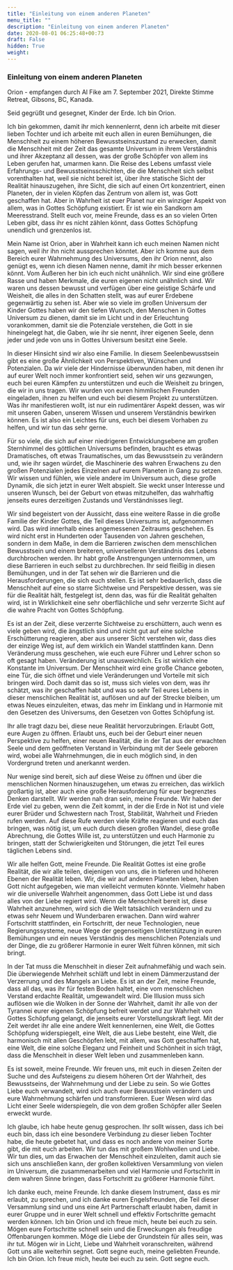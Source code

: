 ```yaml
---
title: "Einleitung von einem anderen Planeten"
menu_title: ""
description: "Einleitung von einem anderen Planeten"
date: 2020-08-01 06:25:48+00:73
draft: False
hidden: True
weight:
---
```

### Einleitung von einem anderen Planeten

Orion - empfangen durch Al Fike am 7. September 2021, Direkte Stimme Retreat, Gibsons, BC, Kanada.

Seid gegrüßt und gesegnet, Kinder der Erde. Ich bin Orion.

Ich bin gekommen, damit ihr mich kennenlernt, denn ich arbeite mit dieser lieben Tochter und ich arbeite mit euch allen in euren Bemühungen, die Menschheit zu einem höheren Bewusstseinszustand zu erwecken, damit die Menschheit mit der Zeit das gesamte Universum in ihrem Verständnis und ihrer Akzeptanz all dessen, was der große Schöpfer von allem ins Leben gerufen hat, umarmen kann. Die Reise des Lebens umfasst viele Erfahrungs- und Bewusstseinsschichten, die die Menschheit sich selbst vorenthalten hat, weil sie nicht bereit ist, über ihre statische Sicht der Realität hinauszugehen, ihre Sicht, die sich auf einen Ort konzentriert, einen Planeten, der in vielen Köpfen das Zentrum von allem ist, was Gott geschaffen hat. Aber in Wahrheit ist euer Planet nur ein winziger Aspekt von allem, was in Gottes Schöpfung existiert. Er ist wie ein Sandkorn am Meeresstrand. Stellt euch vor, meine Freunde, dass es an so vielen Orten Leben gibt, dass ihr es nicht zählen könnt, dass Gottes Schöpfung unendlich und grenzenlos ist.

Mein Name ist Orion, aber in Wahrheit kann ich euch meinen Namen nicht sagen, weil ihr ihn nicht aussprechen könntet. Aber ich komme aus dem Bereich eurer Wahrnehmung des Universums, den ihr Orion nennt, also genügt es, wenn ich diesen Namen nenne, damit ihr mich besser erkennen könnt. Vom Äußeren her bin ich euch nicht unähnlich. Wir sind eine größere Rasse und haben Merkmale, die euren eigenen nicht unähnlich sind. Wir waren uns dessen bewusst und verfügen über eine geistige Schärfe und Weisheit, die alles in den Schatten stellt, was auf eurer Erdebene gegenwärtig zu sehen ist. Aber wie so viele im großen Universum der Kinder Gottes haben wir den tiefen Wunsch, den Menschen in Gottes Universum zu dienen, damit sie im Licht und in der Erleuchtung vorankommen, damit sie die Potenziale verstehen, die Gott in sie hineingelegt hat, die Gaben, wie ihr sie nennt, ihrer eigenen Seele, denn jeder und jede von uns in Gottes Universum besitzt eine Seele.

In dieser Hinsicht sind wir also eine Familie. In diesem Seelenbewusstsein gibt es eine große Ähnlichkeit von Perspektiven, Wünschen und Potenzialen. Da wir viele der Hindernisse überwunden haben, mit denen ihr auf eurer Welt noch immer konfrontiert seid, sehen wir uns gezwungen, euch bei euren Kämpfen zu unterstützen und euch die Weisheit zu bringen, die wir in uns tragen. Wir wurden von euren himmlischen Freunden eingeladen, ihnen zu helfen und euch bei diesem Projekt zu unterstützen. Was ihr manifestieren wollt, ist nur ein rudimentärer Aspekt dessen, was wir mit unseren Gaben, unserem Wissen und unserem Verständnis bewirken können. Es ist also ein Leichtes für uns, euch bei diesem Vorhaben zu helfen, und wir tun das sehr gerne.

Für so viele, die sich auf einer niedrigeren Entwicklungsebene am großen Sternhimmel des göttlichen Universums befinden, braucht es etwas Dramatisches, oft etwas Traumatisches, um das Bewusstsein zu verändern und, wie ihr sagen würdet, die Maschinerie des wahren Erwachens zu den großen Potenzialen jedes Einzelnen auf eurem Planeten in Gang zu setzen. Wir wissen und fühlen, wie viele andere im Universum auch, diese große Dynamik, die sich jetzt in eurer Welt abspielt. Sie weckt unser Interesse und unseren Wunsch, bei der Geburt von etwas mitzuhelfen, das wahrhaftig jenseits eures derzeitigen Zustands und Verständnisses liegt.

Wir sind begeistert von der Aussicht, dass eine weitere Rasse in die große Familie der Kinder Gottes, die Teil dieses Universums ist, aufgenommen wird. Das wird innerhalb eines angemessenen Zeitraums geschehen. Es wird nicht erst in Hunderten oder Tausenden von Jahren geschehen, sondern in dem Maße, in dem die Barrieren zwischen dem menschlichen Bewusstsein und einem breiteren, universelleren Verständnis des Lebens durchbrochen werden. Ihr habt große Anstrengungen unternommen, um diese Barrieren in euch selbst zu durchbrechen. Ihr seid fleißig in diesen Bemühungen, und in der Tat sehen wir die Barrieren und die Herausforderungen, die sich euch stellen. Es ist sehr bedauerlich, dass die Menschheit auf eine so starre Sichtweise und Perspektive dessen, was sie für die Realität hält, festgelegt ist, denn das, was für die Realität gehalten wird, ist in Wirklichkeit eine sehr oberflächliche und sehr verzerrte Sicht auf die wahre Pracht von Gottes Schöpfung.

Es ist an der Zeit, diese verzerrte Sichtweise zu erschüttern, auch wenn es viele geben wird, die ängstlich sind und nicht gut auf eine solche Erschütterung reagieren, aber aus unserer Sicht verstehen wir, dass dies der einzige Weg ist, auf dem wirklich ein Wandel stattfinden kann. Denn Veränderung muss geschehen, wie euch eure Führer und Lehrer schon so oft gesagt haben. Veränderung ist unausweichlich. Es ist wirklich eine Konstante im Universum. Der Menschheit wird eine große Chance geboten, eine Tür, die sich öffnet und viele Veränderungen und Vorteile mit sich bringen wird. Doch damit das so ist, muss sich vieles von dem, was ihr schätzt, was ihr geschaffen habt und was so sehr Teil eures Lebens in dieser menschlichen Realität ist, auflösen und auf der Strecke bleiben, um etwas Neues einzuleiten, etwas, das mehr im Einklang und in Harmonie mit den Gesetzen des Universums, den Gesetzen von Gottes Schöpfung ist.

Ihr alle tragt dazu bei, diese neue Realität hervorzubringen. Erlaubt Gott, eure Augen zu öffnen. Erlaubt uns, euch bei der Geburt einer neuen Perspektive zu helfen, einer neuen Realität, die in der Tat aus der erwachten Seele und dem geöffneten Verstand in Verbindung mit der Seele geboren wird, wobei alle Wahrnehmungen, die in euch möglich sind, in den Vordergrund treten und anerkannt werden.

Nur wenige sind bereit, sich auf diese Weise zu öffnen und über die menschlichen Normen hinauszugehen, um etwas zu erreichen, das wirklich großartig ist, aber auch eine große Herausforderung für euer begrenztes Denken darstellt. Wir werden nah dran sein, meine Freunde. Wir haben der Erde viel zu geben, wenn die Zeit kommt, in der die Erde in Not ist und viele eurer Brüder und Schwestern nach Trost, Stabilität, Wahrheit und Frieden rufen werden. Auf diese Rufe werden viele Kräfte reagieren und euch das bringen, was nötig ist, um euch durch diesen großen Wandel, diese große Abrechnung, die Gottes Wille ist, zu unterstützen und euch Harmonie zu bringen, statt der Schwierigkeiten und Störungen, die jetzt Teil eures täglichen Lebens sind.

Wir alle helfen Gott, meine Freunde. Die Realität Gottes ist eine große Realität, die wir alle teilen, diejenigen von uns, die in tieferen und höheren Ebenen der Realität leben. Wir, die wir auf anderen Planeten leben, haben Gott nicht aufgegeben, wie man vielleicht vermuten könnte. Vielmehr haben wir die universelle Wahrheit angenommen, dass Gott Liebe ist und dass alles von der Liebe regiert wird. Wenn die Menschheit bereit ist, diese Wahrheit anzunehmen, wird sich die Welt tatsächlich verändern und zu etwas sehr Neuem und Wunderbaren erwachen. Dann wird wahrer Fortschritt stattfinden, ein Fortschritt, der neue Technologien, neue Regierungssysteme, neue Wege der gegenseitigen Unterstützung in euren Bemühungen und ein neues Verständnis des menschlichen Potenzials und der Dinge, die zu größerer Harmonie in eurer Welt führen können, mit sich bringt.

In der Tat muss die Menschheit in dieser Zeit aufnahmefähig und wach sein. Die überwiegende Mehrheit schläft und lebt in einem Dämmerzustand der Verzerrung und des Mangels an Liebe. Es ist an der Zeit, meine Freunde, dass all das, was ihr für festen Boden haltet, eine vom menschlichen Verstand erdachte Realität, umgewandelt wird. Die Illusion muss sich auflösen wie die Wolken in der Sonne der Wahrheit, damit ihr alle von der Tyrannei eurer eigenen Schöpfung befreit werdet und zur Wahrheit von Gottes Schöpfung gelangt, die jenseits eurer Vorstellungskraft liegt. Mit der Zeit werdet ihr alle eine andere Welt kennenlernen, eine Welt, die Gottes Schöpfung widerspiegelt, eine Welt, die aus Liebe besteht, eine Welt, die harmonisch mit allen Geschöpfen lebt, mit allem, was Gott geschaffen hat, eine Welt, die eine solche Eleganz und Feinheit und Schönheit in sich trägt, dass die Menschheit in dieser Welt leben und zusammenleben kann.

Es ist soweit, meine Freunde. Wir freuen uns, mit euch in diesen Zeiten der Suche und des Aufsteigens zu diesem höheren Ort der Wahrheit, des Bewusstseins, der Wahrnehmung und der Liebe zu sein. So wie Gottes Liebe euch verwandelt, wird sich auch euer Bewusstsein verändern und eure Wahrnehmung schärfen und transformieren. Euer Wesen wird das Licht einer Seele widerspiegeln, die von dem großen Schöpfer aller Seelen erweckt wurde.

Ich glaube, ich habe heute genug gesprochen. Ihr sollt wissen, dass ich bei euch bin, dass ich eine besondere Verbindung zu dieser lieben Tochter habe, die heute gebetet hat, und dass es noch andere von meiner Sorte gibt, die mit euch arbeiten. Wir tun das mit großem Wohlwollen und Liebe. Wir tun dies, um das Erwachen der Menschheit einzuleiten, damit auch sie sich uns anschließen kann, der großen kollektiven Versammlung von vielen im Universum, die zusammenarbeiten und viel Harmonie und Fortschritt in dem wahren Sinne bringen, dass Fortschritt zu größerer Harmonie führt.

Ich danke euch, meine Freunde. Ich danke diesem Instrument, dass es mir erlaubt, zu sprechen, und ich danke euren Engelsfreunden, die Teil dieser Versammlung sind und uns eine Art Partnerschaft erlaubt haben, damit in eurer Gruppe und in eurer Welt schnell und effektiv Fortschritte gemacht werden können. Ich bin Orion und ich freue mich, heute bei euch zu sein. Mögen eure Fortschritte schnell sein und die Erweckungen als freudige Offenbarungen kommen. Möge die Liebe der Grundstein für alles sein, was ihr tut. Mögen wir in Licht, Liebe und Wahrheit voranschreiten, während Gott uns alle weiterhin segnet. Gott segne euch, meine geliebten Freunde. Ich bin Orion. Ich freue mich, heute bei euch zu sein. Gott segne euch.
